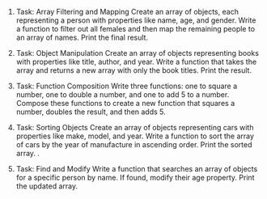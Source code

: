 1. Task: Array Filtering and Mapping
   Create an array of objects, each representing a person with properties like name, age, and gender. Write a function to filter out all females and then map the remaining people to an array of names. Print the final result.

2. Task: Object Manipulation
   Create an array of objects representing books with properties like title, author, and year. Write a function that takes the array and returns a new array with only the book titles. Print the result.

3. Task: Function Composition
   Write three functions: one to square a number, one to double a number, and one to add 5 to a number. Compose these functions to create a new function that squares a number, doubles the result, and then adds 5.

4. Task: Sorting Objects
   Create an array of objects representing cars with properties like make, model, and year. Write a function to sort the array of cars by the year of manufacture in ascending order. Print the sorted array.
   .
5. Task: Find and Modify
   Write a function that searches an array of objects for a specific person by name. If found, modify their age property. Print the updated array.
